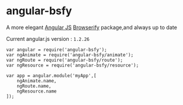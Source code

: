 angular-bsfy
==================
A more elegant [Angular JS](http://angularjs.org/) [Browserify](http://browserify.org/) package,and always up to date

Current angular.js version : `1.2.26`


	var angular = require('angular-bsfy');
	var ngAnimate = require('angular-bsfy/animate');
	var ngRoute = require('angular-bsfy/route');
	var ngResource = require('angular-bsfy/resource');

	var app = angular.module('myApp',[
	    ngAnimate.name,
	    ngRoute.name,
	    ngResource.name
	]);